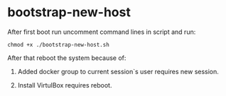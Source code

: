 # bootstrap-new-host

After first boot run uncomment command lines in script and run:
```shell code
chmod +x ./bootstrap-new-host.sh
```

After that reboot the system because of:

  1. Added docker group to current session`s user requires new session.
  
  2. Install VirtulBox requires reboot.

